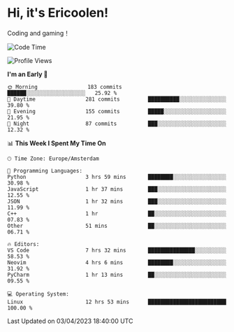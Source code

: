 # Hi, it's Ericoolen!
Coding and gaming！

<!--START_SECTION:waka-->
![Code Time](http://img.shields.io/badge/Code%20Time-733%20hrs%2029%20mins-blue)

![Profile Views](http://img.shields.io/badge/Profile%20Views-36-blue)

**I'm an Early 🐤** 

```text
🌞 Morning                183 commits         ██████░░░░░░░░░░░░░░░░░░░   25.92 % 
🌆 Daytime                281 commits         ██████████░░░░░░░░░░░░░░░   39.80 % 
🌃 Evening                155 commits         █████░░░░░░░░░░░░░░░░░░░░   21.95 % 
🌙 Night                  87 commits          ███░░░░░░░░░░░░░░░░░░░░░░   12.32 % 
```


📊 **This Week I Spent My Time On** 

```text
🕑︎ Time Zone: Europe/Amsterdam

💬 Programming Languages: 
Python                   3 hrs 59 mins       ████████░░░░░░░░░░░░░░░░░   30.98 % 
JavaScript               1 hr 37 mins        ███░░░░░░░░░░░░░░░░░░░░░░   12.55 % 
JSON                     1 hr 32 mins        ███░░░░░░░░░░░░░░░░░░░░░░   11.99 % 
C++                      1 hr                ██░░░░░░░░░░░░░░░░░░░░░░░   07.83 % 
Other                    51 mins             ██░░░░░░░░░░░░░░░░░░░░░░░   06.71 % 

🔥 Editors: 
VS Code                  7 hrs 32 mins       ███████████████░░░░░░░░░░   58.53 % 
Neovim                   4 hrs 6 mins        ████████░░░░░░░░░░░░░░░░░   31.92 % 
PyCharm                  1 hr 13 mins        ██░░░░░░░░░░░░░░░░░░░░░░░   09.55 % 

💻 Operating System: 
Linux                    12 hrs 53 mins      █████████████████████████   100.00 % 
```


 Last Updated on 03/04/2023 18:40:00 UTC
<!--END_SECTION:waka-->

